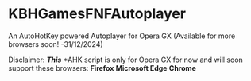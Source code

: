 # KBHGamesFNFAutoplayer
An AutoHotKey powered Autoplayer for Opera GX (Available for more browsers soon! -31/12/2024)

Disclaimer: ***This*** *AHK script is only for Opera GX for now and will soon support these browsers:
**Firefox**
**Microsoft Edge**
**Chrome**
